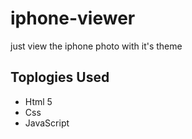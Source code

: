 # iphone-viewer

just view the iphone photo with it's theme

## Toplogies Used

- Html 5
- Css
- JavaScript
